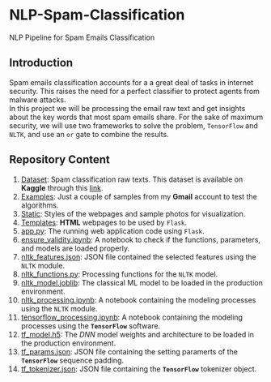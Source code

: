 # NLP-Spam-Classification
NLP Pipeline for Spam Emails Classification
## Introduction
Spam emails classification accounts for a a great deal of tasks in internet security. This raises the need for a perfect classifier to protect agents from malware attacks.<br>In this project we will be processing the email raw text and get insights about the key words that most spam emails share. For the sake of maximum security, we will use two frameworks to solve the problem, `TensorFlow` and `NLTK`, and use an `or` gate to combine the results.
## Repository Content
01. [Dataset](https://github.com/E-Hossam96/NLP-Spam-Classification/tree/main/dataset): Spam classification raw texts. This dataset is available on **Kaggle** through this [link](https://www.kaggle.com/datasets/chandramoulinaidu/spam-classification-for-basic-nlp).
02. [Examples](https://github.com/E-Hossam96/NLP-Spam-Classification/tree/main/examples): Just a couple of samples from my **Gmail** account to test the algorithms.
03. [Static](https://github.com/E-Hossam96/NLP-Spam-Classification/tree/main/static): Styles of the webpages and sample photos for visualization.
04. [Templates](https://github.com/E-Hossam96/NLP-Spam-Classification/tree/main/templates): **HTML** webpages to be used by `Flask`.
05. [app.py](https://github.com/E-Hossam96/NLP-Spam-Classification/blob/main/app.py): The running web application code using `Flask`.
06. [ensure_validity.ipynb](https://github.com/E-Hossam96/NLP-Spam-Classification/blob/main/ensure_validity.ipynb): A notebook to check if the functions, parameters, and models are loaded properly.
07. [nltk_features.json](https://github.com/E-Hossam96/NLP-Spam-Classification/blob/main/nltk_features.json): JSON file contained the selected features using the `NLTK` module.
08. [nltk_functions.py](https://github.com/E-Hossam96/NLP-Spam-Classification/blob/main/nltk_functions.py): Processing functions for the `NLTK` model.
09. [nltk_model.joblib](https://github.com/E-Hossam96/NLP-Spam-Classification/blob/main/nltk_model.joblib): The classical ML model to be loaded in the production environment.
10. [nltk_processing.ipynb](https://github.com/E-Hossam96/NLP-Spam-Classification/blob/main/nltk_processing.ipynb): A notebook containing the modeling processes using the `NLTK` module.
11. [tensorflow_processing.ipynb](https://github.com/E-Hossam96/NLP-Spam-Classification/blob/main/tensorflow_processing.ipynb): A notebook containing the modeling processes using the **`TensorFlow`** software.
12. [tf_model.h5](https://github.com/E-Hossam96/NLP-Spam-Classification/blob/main/tf_model.h5): The *DNN* model weights and architecture to be loaded in the production environment.
13. [tf_params.json](https://github.com/E-Hossam96/NLP-Spam-Classification/blob/main/tf_params.json): JSON file containing the setting paramerts of the **`TensorFlow`** sequence padding.
14. [tf_tokenizer.json](https://github.com/E-Hossam96/NLP-Spam-Classification/blob/main/tf_tokenizer.json): JSON file containing the **`TensorFlow`** tokenizer object.
